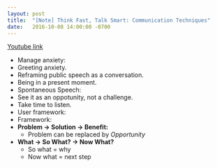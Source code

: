 ```yaml
---
layout: post
title:  "[Note] Think Fast, Talk Smart: Communication Techniques"
date:   2016-10-08 14:00:00 -0700
---
```


[Youtube link](https://youtu.be/HAnw168huqA)

- Manage anxiety:
 - Greeting anxiety.
 - Reframing public speech as a conversation.
 - Being in a present moment.
- Spontaneous Speech:
 - See it as an oppotunity, not a challenge.
 - Take time to listen.
 - User framework:
- Framework:
 - **Problem -> Solution -> Benefit:**
   - Problem can be replaced by *Opportunity*
 - **What -> So What? -> Now What?**
   - So what = why
   - Now what = next step

